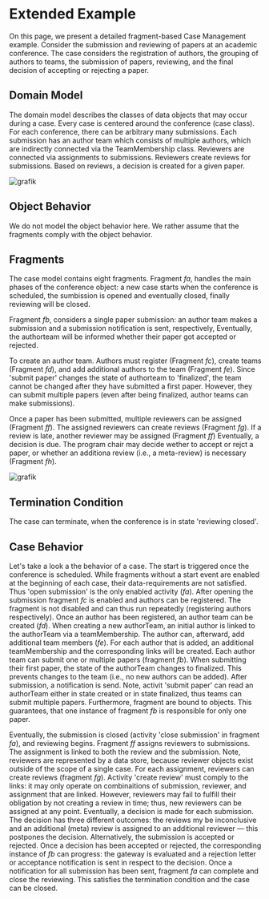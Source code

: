 # Extended Example

On this page, we present a detailed fragment-based Case Management example.
Consider the submission and reviewing of papers at an academic conference.
The case considers the registration of authors, the grouping of authors to teams, the submission of papers, reviewing, and the final decision of accepting or rejecting a paper.

## Domain Model

The domain model describes the classes of data objects that may occur during a case.
Every case is centered around the conference (case class).
For each conference, there can be arbitrary many submissions.
Each submission has an author team which consists of multiple authors, which are indirectly connected via the TeamMembership class.
Reviewers are connected via assignments to submissions.
Reviewers create reviews for submissions.
Based on reviews, a decision is created for a given paper.

![grafik](https://user-images.githubusercontent.com/5269168/119837037-8361da00-bf02-11eb-9637-55825ad41b61.png)

## Object Behavior

We do not model the object behavior here.
We rather assume that the fragments comply with the object behavior.

## Fragments

The case model contains eight fragments.
Fragment *fa*, handles the main phases of the conference object:
a new case starts when the conference is scheduled, the sumbission is opened and eventually closed, finally reviewing will be closed.

Fragment *fb*, considers a single paper submission:
an author team makes a submission and a submission notification is sent, respectively,
Eventually, the authorteam will be informed whether their paper got accepted or rejected.

To create an author team.
Authors must register (Fragment *fc*), create teams (Fragment *fd*), and add additional authors to the team (Fragment *fe*).
Since 'submit paper' changes the state of authorteam to 'finalized', the team cannot be changed after they have submitted a first paper.
However, they can submit multiple papers (even after being finalized, author teams can make submissions).

Once a paper has been submitted, multiple reviewers can be assigned (Fragment *ff*).
The assigned reviewers can create reviews (Fragment *fg*).
If a review is late, another reviewer may be assigned (Fragment *ff*)
Eventually, a decision is due.
The program chair may decide wether to accept or rejct a paper, or whether an additiona review (i.e., a meta-review) is necessary (Fragment *fh*).

![grafik](https://user-images.githubusercontent.com/5269168/120502724-f5cf3000-c3c2-11eb-9777-a325488330c2.png)

## Termination Condition

The case can terminate, when the conference is in state 'reviewing closed'.

## Case Behavior

Let's take a look a the behavior of a case.
The start is triggered once the conference is scheduled.
While fragments without a start event are enabled at the beginning of each case, their data-requirements are not satisfied.
Thus 'open submission' is the only enabled activity (*fa*).
After opening the submission fragment *fc* is enabled and authors can be registered.
The fragment is not disabled and can thus run repeatedly (registering authors respectively).
Once an author has been registered, an author team can be created (*fd*).
When creating a new authorTeam, an initial author is linked to the authorTeam via a  teamMembership.
The author can, afterward, add additional team members (*fe*).
For each author that is added, an additional teamMembership and the corresponding links will be created.
Each author team can submit one or multiple papers (fragment *fb*).
When submitting their first paper, the state of the authorTeam changes to finalized.
This prevents changes to the team (i.e., no new authors can be added).
After submission, a notification is send.
Note, activit 'submit paper' can read an authorTeam either in state created or in state finalized, thus teams can submit multiple papers.
Furthermore, fragment are bound to objects.
This guarantees, that one instance of fragment *fb* is responsible for only one paper.

Eventually, the submission is closed (activity 'close submission' in fragment *fa*), and reviewing begins.
Fragment *ff* assigns reviewers to submissions.
The assignment is linked to both the review and the submission.
Note, reviewers are represented by a data store, because reviewer objects exist outside of the scope of a single case.
For each assignment, reviewers can create reviews (fragment *fg*).
Activity 'create review' must comply to the links: it may only operate on combinaitions of submission, reviewer, and assignment that are linked.
However, reviewers may fail to fulfill their obligation by not creating a review in time; thus, new reviewers can be assigned at any point.
Eventually, a decision is made for each submission.
The decision has three different outcomes:
the reviews my be inconclusive and an additional (meta) review is assigned to an additional reviewer &mdash; this postpones the decision.
Alternatively, the submission is accepted or rejected.
Once a decision has been accepted or rejected, the corresponding instance of *fb* can progress:
the gateway is evaluated and a rejection letter or acceptance notification is sent in respect to the decision.
Once a notification for all submission has been sent, fragment *fa* can complete and close the reviewing.
This satisfies the termination condition and the case can be closed.
